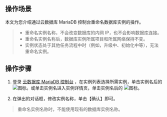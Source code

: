 ## 操作场景
本文为您介绍通过云数据库 MariaDB 控制台重命名数据库实例的操作。
>
>- 重命名实例名称，不会改变数据库的内网 IP，也不会影响数据库连接。
>- 重命名实例名称后，数据库实例所属项目和所属网络保持不变。
>- 实例状态处于其他任务流程中时（例如，升级中、初始化中等），无法重命名实例。
>

## 操作步骤
1. 登录 [云数据库 MariaDB 控制台](https://console.cloud.tencent.com/tdsql) ，在实例列表选择所需实例，单击实例名后的 <img src="https://main.qcloudimg.com/raw/071659c8118f8c9b94d4ab90cebbd955.png"  style="margin:0;">图标。或单击实例名进入实例详情页，单击实例名后的 <img src="https://main.qcloudimg.com/raw/071659c8118f8c9b94d4ab90cebbd955.png"  style="margin:0;">图标。

2. 在弹出的对话框，修改实例名称，单击【确认】即可。
>重命名实例名称时，不能使用现有的数据库实例名称。
>
